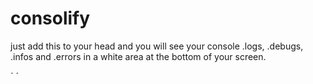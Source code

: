 # consolify
just add this to your head and you will see your console .logs, .debugs, .infos and .errors in a white area at the bottom of your screen.


´ <script type="text/javascript" src="https://raw.githubusercontent.com/justanothermoses/consolify/main/consolify.js"></script> ´

